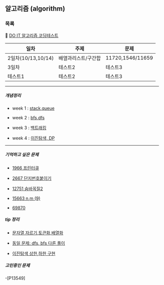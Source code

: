 ## 알고리즘 (algorithm)
### 목록

💭 [DO IT 알고리즘 코딩테스트](https://github.com/doitcodingtest/java)

| 일차               | 주제         | 문제               |
|------------------|------------|------------------|
| 2일차(10/13,10/14) | 배열과리스트/구간합 | 11720,1546/11659 |
| 3일차              | 테스트2       | 테스트3             |
| 테스트1             | 테스트2       | 테스트3             |

---

##### 개념정리

- week 1 : [stack,queue](https://github.com/Hyeri1ee/algorithm-8.19-/blob/master/src/week1/day1/stack%2Cqueue.md)

- week 2 : [bfs,dfs](https://github.com/Hyeri1ee/algorithm-8.19-/blob/master/src/week2/day1/bfs%2Cdfs.md)

- week 3 : [백트래킹](https://clear-wax-441.notion.site/3-1bcf0f2952714576b7c85345789320fd)

- week 4 : [이진탐색, DP](https://github.com/Hyeri1ee/algorithm-8.19-/blob/master/src/week4/day1/DP_binary.md)

----
##### 기억하고 싶은 문제

- [1966 프린터큐](https://github.com/Hyeri1ee/algorithm-8.19-/blob/master/src/week1/day5/%EB%B0%9C%ED%91%9C.md)

- [2667 단지번호붙이기](https://github.com/Hyeri1ee/algorithm-8.19-/blob/master/src/week2/day2/P2667.md)

- [12751 숨바꼭질2](https://github.com/Hyeri1ee/algorithm-8.19-/blob/master/src/week2/day5/P1697.md)

- [15663 n,m (9)](https://github.com/Hyeri1ee/algorithm-8.19-/blob/master/src/week3/day2/P15663.md)

- [69870]()
##### tip 정리

- [문자열 자르기,토큰화,배열화](https://github.com/Hyeri1ee/algorithm-8.19-/blob/master/src/week1/day6/P9093.md)

- [동일 문제: dfs, bfs 다른 풀이](https://github.com/Hyeri1ee/algorithm-8.19-/blob/master/src/week2/day4/P1012.md)

- [이진탐색 상한,하한 구현](https://github.com/Hyeri1ee/algorithm-8.19-/blob/master/src/week4/day1/Re_BinarySearch.java)

##### 고민중인 문제

-[P13549]